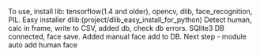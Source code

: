 To use, install lib: tensorflow(1.4 and older), opencv, dlib, face_recognition, PIL.
  Easy installer dlib:(project/dlib_easy_install_for_python)
  Detect human, calc in frame, write to CSV, added db, check db errors.
  SQlite3 DB connected, face save. Added manual face add to DB. Next step - module auto add human face

